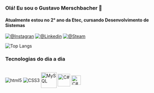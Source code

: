 ### Olá! Eu sou o Gustavo Merschbacher 🤙 
#### Atualmente estou no 2° ano da Etec, cursando Desenvolvimento de Sistemas

[![@Instagran](https://img.shields.io/badge/Instagram-E4405F?style=for-the-badge&logo=instagram&logoColor=white)](https://www.instagram.com/gust4v0_s4mp4i0/)
[![@Linkedin](https://img.shields.io/badge/LinkedIn-0077B5?style=for-the-badge&logo=linkedin&logoColor=white)](https://www.linkedin.com/in/gustavo-merschbacher-533ab82b5/)
[![@Steam](https://img.shields.io/badge/Steam-000000?style=for-the-badge&logo=steam&logoColor=white
)](https://steamcommunity.com/id/guh_fw/)


![Top Langs](https://github-readme-stats.vercel.app/api/top-langs/?username=FWgustavo&layout=compact&theme=dracula&hide_border=true)
### Tecnologias do dia a dia

<div style="display: inline_block"><br>
  <img align="center" alt="html5" src="https://img.shields.io/badge/HTML5-E34F26?style=for-the-badge&logo=html5&logoColor=white">
  <img align="center" alt="CSS3" src="https://img.shields.io/badge/CSS3-1572B6?style=for-the-badge&logo=css3&logoColor=white">
  <img align="center" alt="MySQL" height="50" src="https://marcas-logos.net/wp-content/uploads/2020/11/MySQL-logo-600x400.png">
  <img align="center" alt="C#" height="40" src="https://upload.wikimedia.org/wikipedia/commons/b/bd/Logo_C_sharp.svg">
  <img align="center" alt="C#" height="30" src="https://logodownload.org/wp-content/uploads/2016/10/php-logo.png">
</div>
